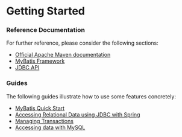 # Getting Started

### Reference Documentation
For further reference, please consider the following sections:

* [Official Apache Maven documentation](https://maven.apache.org/guides/index.html)
* [MyBatis Framework](http://www.mybatis.org/spring-boot-starter/mybatis-spring-boot-autoconfigure/)
* [JDBC API](https://docs.spring.io/spring-boot/docs/{bootVersion}/reference/htmlsingle/#boot-features-sql)

### Guides
The following guides illustrate how to use some features concretely:

* [MyBatis Quick Start](https://github.com/mybatis/spring-boot-starter/wiki/Quick-Start)
* [Accessing Relational Data using JDBC with Spring](https://spring.io/guides/gs/relational-data-access/)
* [Managing Transactions](https://spring.io/guides/gs/managing-transactions/)
* [Accessing data with MySQL](https://spring.io/guides/gs/accessing-data-mysql/)

